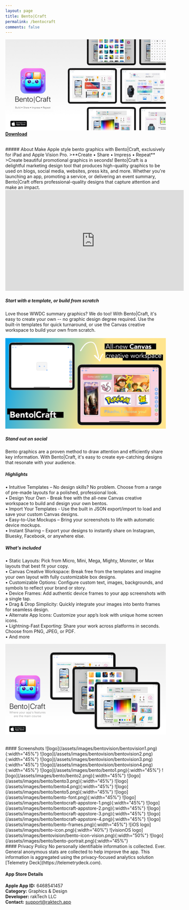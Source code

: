 ```yaml
---
layout: page
title: Bento|Craft
permalink: /bentocraft
comments: false
---
```


![Bento Craft](/assets/images/bento/bentocraft-promo2.JPG)  
[**Download**](https://apple.co/45Brl06)  

<br>
##### About
Make Apple style bento graphics with Bento|Craft, exclusively for iPad and Apple Vision Pro.  
>**Create • Share • Impress • Repeat**  
>Create beautiful promotional graphics in seconds! Bento|Craft is a delightful marketing design tool that produces high-quality graphics to be used on blogs, social media, websites, press kits, and more. Whether you're launching an app, promoting a service, or delivering an event summary, Bento|Craft offers professional-quality designs that capture attention and make an impact.


<iframe width="560" height="315" src="https://www.youtube.com/embed/4fYw1EQii9I" frameborder="0" allowfullscreen></iframe>
<br>

##### Start with a template, or build from scratch
Love those WWDC summary graphics? We do too! With Bento|Craft, it's easy to create your own -- no graphic design degree required. Use the built-in templates for quick turnaround, or use the Canvas creative workspace to build your own from scratch.  
<br>
![Bento Craft](/assets/images/bento/bento-promo-mon.png)  

##### Stand out on social
Bento graphics are a proven method to draw attention and efficiently share key information. With Bento|Craft, it's easy to create eye-catching designs that resonate with your audience.  

##### Highlights

• Intuitive Templates – No design skills? No problem. Choose from a range of pre-made layouts for a polished, professional look.  
• Design Your Own - Break free with the all-new Canvas creative workspace to build and design your own bentos.  
• Import Your Templates - Use the built in JSON export/import to load and save your custom Canvas designs.  
• Easy-to-Use Mockups – Bring your screenshots to life with automatic device mockups.  
• Instant Sharing – Export your designs to instantly share on Instagram, Bluesky, Facebook, or anywhere else.  
 
##### What's included   
• Static Layouts: Pick from Micro, Mini, Mega, Mighty, Monster, or Max layouts that best fit your copy.  
• Canvas Creative Workspace: Break free from the templates and imagine your own layout with fully customizable box designs.  
• Customizable Options: Configure custom text, images, backgrounds, and symbols to reflect your brand or story.  
• Device Frames: Add authentic device frames to your app screenshots with a single tap.  
• Drag & Drop Simplicity: Quickly integrate your images into bento frames for seamless design.  
• Alternate App Icons: Customize your app’s look with unique home screen icons.  
• Lightning-Fast Exporting: Share your work across platforms in seconds. Choose from PNG, JPEG, or PDF.  
• And more   

![Bento Craft](/assets/images/bento/bentocraft-promo1.png)  

<br>
#### Screenshots
![logo](/assets/images/bentovision/bentovision1.png){:width="45%"} 
![logo](/assets/images/bentovision/bentovision2.png){:width="45%"} 
![logo](/assets/images/bentovision/bentovision3.png){:width="45%"} 
![logo](/assets/images/bentovision/bentovision4.png){:width="45%"} 
![logo](/assets/images/bento/bento1.png){:width="45%"} 
![logo](/assets/images/bento/bento2.png){:width="45%"} 
![logo](/assets/images/bento/bento3.png){:width="45%"} 
![logo](/assets/images/bento/bento4.png){:width="45%"} 
![logo](/assets/images/bento/bento5.png){:width="45%"} 
![logo](/assets/images/bento/bento-font.png){:width="45%"}  
![logo](/assets/images/bento/bentocraft-appstore-1.png){:width="45%"} 
![logo](/assets/images/bento/bentocraft-appstore-2.png){:width="45%"} 
![logo](/assets/images/bento/bentocraft-appstore-3.png){:width="45%"} 
![logo](/assets/images/bento/bentocraft-appstore-4.png){:width="45%"} 
![logo](/assets/images/bento/bento-frames.png){:width="45%"}
![iOS logo](/assets/images/bento-icon.png){:width="40%"} 
![visionOS logo](/assets/images/bentovision/bento-icon-vision.png){:width="50%"} 
![logo](/assets/images/bento/bento-portrait.png){:width="45%"}

<br>
#### Privacy Policy
No personally identifiable information is collected. Ever. General anonymous stats are collected to help improve the app. This information is aggregated using the privacy-focused analytics solution [Telemetry Deck](https://telemetrydeck.com).  
<br>

#### App Store Details
**Apple App ID:** 6468541457  
**Category:** Graphics & Design  
**Developer:** rakTech LLC  
**Contact:** support@raktech.app  